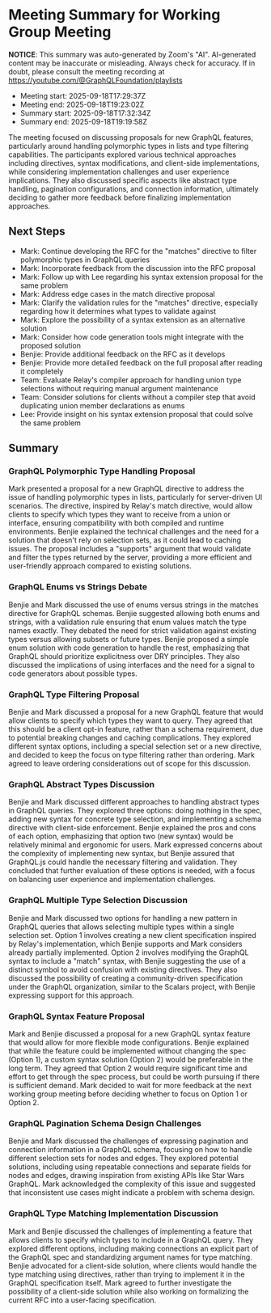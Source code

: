 # Meeting Summary for Working Group Meeting

**NOTICE**: This summary was auto-generated by Zoom's "AI". AI-generated
content may be inaccurate or misleading. Always check for accuracy. If in
doubt, please consult the meeting recording at
https://youtube.com/@GraphQLFoundation/playlists

- Meeting start: 2025-09-18T17:29:37Z
- Meeting end: 2025-09-18T19:23:02Z
- Summary start: 2025-09-18T17:32:34Z
- Summary end: 2025-09-18T19:19:58Z

The meeting focused on discussing proposals for new GraphQL features, particularly around handling polymorphic types in lists and type filtering capabilities. The participants explored various technical approaches including directives, syntax modifications, and client-side implementations, while considering implementation challenges and user experience implications. They also discussed specific aspects like abstract type handling, pagination configurations, and connection information, ultimately deciding to gather more feedback before finalizing implementation approaches.

## Next Steps

- Mark: Continue developing the RFC for the "matches" directive to filter polymorphic types in GraphQL queries
- Mark: Incorporate feedback from the discussion into the RFC proposal
- Mark: Follow up with Lee regarding his syntax extension proposal for the same problem
- Mark: Address edge cases in the match directive proposal
- Mark: Clarify the validation rules for the "matches" directive, especially regarding how it determines what types to validate against
- Mark: Explore the possibility of a syntax extension as an alternative solution
- Mark: Consider how code generation tools might integrate with the proposed solution
- Benjie: Provide additional feedback on the RFC as it develops
- Benjie: Provide more detailed feedback on the full proposal after reading it completely
- Team: Evaluate Relay's compiler approach for handling union type selections without requiring manual argument maintenance
- Team: Consider solutions for clients without a compiler step that avoid duplicating union member declarations as enums
- Lee: Provide insight on his syntax extension proposal that could solve the same problem

## Summary

### GraphQL Polymorphic Type Handling Proposal

Mark presented a proposal for a new GraphQL directive to address the issue of handling polymorphic types in lists, particularly for server-driven UI scenarios. The directive, inspired by Relay's match directive, would allow clients to specify which types they want to receive from a union or interface, ensuring compatibility with both compiled and runtime environments. Benjie explained the technical challenges and the need for a solution that doesn't rely on selection sets, as it could lead to caching issues. The proposal includes a "supports" argument that would validate and filter the types returned by the server, providing a more efficient and user-friendly approach compared to existing solutions.

### GraphQL Enums vs Strings Debate

Benjie and Mark discussed the use of enums versus strings in the matches directive for GraphQL schemas. Benjie suggested allowing both enums and strings, with a validation rule ensuring that enum values match the type names exactly. They debated the need for strict validation against existing types versus allowing subsets or future types. Benjie proposed a simple enum solution with code generation to handle the rest, emphasizing that GraphQL should prioritize explicitness over DRY principles. They also discussed the implications of using interfaces and the need for a signal to code generators about possible types.

### GraphQL Type Filtering Proposal

Benjie and Mark discussed a proposal for a new GraphQL feature that would allow clients to specify which types they want to query. They agreed that this should be a client opt-in feature, rather than a schema requirement, due to potential breaking changes and caching complications. They explored different syntax options, including a special selection set or a new directive, and decided to keep the focus on type filtering rather than ordering. Mark agreed to leave ordering considerations out of scope for this discussion.

### GraphQL Abstract Types Discussion

Benjie and Mark discussed different approaches to handling abstract types in GraphQL queries. They explored three options: doing nothing in the spec, adding new syntax for concrete type selection, and implementing a schema directive with client-side enforcement. Benjie explained the pros and cons of each option, emphasizing that option two (new syntax) would be relatively minimal and ergonomic for users. Mark expressed concerns about the complexity of implementing new syntax, but Benjie assured that GraphQL.js could handle the necessary filtering and validation. They concluded that further evaluation of these options is needed, with a focus on balancing user experience and implementation challenges.

### GraphQL Multiple Type Selection Discussion

Benjie and Mark discussed two options for handling a new pattern in GraphQL queries that allows selecting multiple types within a single selection set. Option 1 involves creating a new client specification inspired by Relay's implementation, which Benjie supports and Mark considers already partially implemented. Option 2 involves modifying the GraphQL syntax to include a "match" syntax, with Benjie suggesting the use of a distinct symbol to avoid confusion with existing directives. They also discussed the possibility of creating a community-driven specification under the GraphQL organization, similar to the Scalars project, with Benjie expressing support for this approach.

### GraphQL Syntax Feature Proposal

Mark and Benjie discussed a proposal for a new GraphQL syntax feature that would allow for more flexible mode configurations. Benjie explained that while the feature could be implemented without changing the spec (Option 1), a custom syntax solution (Option 2) would be preferable in the long term. They agreed that Option 2 would require significant time and effort to get through the spec process, but could be worth pursuing if there is sufficient demand. Mark decided to wait for more feedback at the next working group meeting before deciding whether to focus on Option 1 or Option 2.

### GraphQL Pagination Schema Design Challenges

Benjie and Mark discussed the challenges of expressing pagination and connection information in a GraphQL schema, focusing on how to handle different selection sets for nodes and edges. They explored potential solutions, including using repeatable connections and separate fields for nodes and edges, drawing inspiration from existing APIs like Star Wars GraphQL. Mark acknowledged the complexity of this issue and suggested that inconsistent use cases might indicate a problem with schema design.

### GraphQL Type Matching Implementation Discussion

Mark and Benjie discussed the challenges of implementing a feature that allows clients to specify which types to include in a GraphQL query. They explored different options, including making connections an explicit part of the GraphQL spec and standardizing argument names for type matching. Benjie advocated for a client-side solution, where clients would handle the type matching using directives, rather than trying to implement it in the GraphQL specification itself. Mark agreed to further investigate the possibility of a client-side solution while also working on formalizing the current RFC into a user-facing specification.
